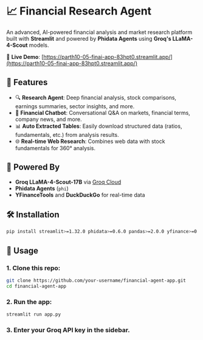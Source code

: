 # 📈 Financial Research Agent

An advanced, AI-powered financial analysis and market research platform built with **Streamlit** and powered by **Phidata Agents** using **Groq's LLaMA-4-Scout** models.

🔗 **Live Demo**: [https://parth10-05-finai-app-83hpt0.streamlit.app/](https://parth10-05-finai-app-83hpt0.streamlit.app/)

## 🚀 Features

- 🔍 **Research Agent**: Deep financial analysis, stock comparisons, earnings summaries, sector insights, and more.
- 💬 **Financial Chatbot**: Conversational Q&A on markets, financial terms, company news, and more.
- 📊 **Auto Extracted Tables**: Easily download structured data (ratios, fundamentals, etc.) from analysis results.
- 🌐 **Real-time Web Research**: Combines web data with stock fundamentals for 360° analysis.

## 🧠 Powered By

- **Groq LLaMA-4-Scout-17B** via [Groq Cloud](https://console.groq.com/playground)
- **Phidata Agents** (`phi`)
- **YFinanceTools** and **DuckDuckGo** for real-time data

## 🛠️ Installation

```bash
pip install streamlit>=1.32.0 phidata>=0.6.0 pandas>=2.0.0 yfinance>=0.2.31 duckduckgo-search>=3.9.0 python-dotenv>=1.0.0 groq>=0.5.0
```
## 🧾 Usage

### 1. Clone this repo:

```bash
git clone https://github.com/your-username/financial-agent-app.git
cd financial-agent-app
```
### 2. Run the app:
```bash
streamlit run app.py
```
### 3. Enter your Groq API key in the sidebar.

